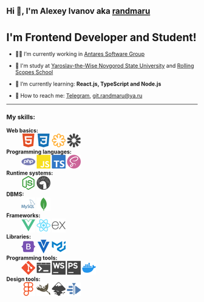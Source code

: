 ## Hi 👋, I'm Alexey Ivanov aka [randmaru](http://github.com/randmaru)

# I'm Frontend Developer and Student!

- 👨‍💼 I’m currently working in [Antares Software Group](http://github.com/Antares-Software)

- 🏫 I'm study at [Yaroslav-the-Wise Novgorod State University](http://novsu.ru) and [Rolling Scopes School](http://github.com/rolling-scopes-school)

- 📖 I’m currently learning: **React.js, TypeScript and Node.js**

- 📧 How to reach me: [Telegram](http://t.me/randmaru), git.randmaru@ya.ru

---

### **My skills**:

<dl>
  <dt><b>Web basics:</b></dt>
    <dd><img src="./assets/svg/html5.svg" title="HTML5" alt="HTML5">&nbsp;<img src="./assets/svg/css3.svg" title="CSS3" alt="CSS3">&nbsp;<img src="./assets/svg/svg.svg" title="SVG" alt="SVG">&nbsp;<img src="./assets/svg/jwt.svg" title="JSON Web Tokens" alt="JWT"></dd>
  <dt><b>Programming languages:</b></dt>
    <dd><img src="./assets/svg/php.svg" title="PHP" alt="PHP">&nbsp;<img src="./assets/svg/js.svg" title="JavaScript" alt="JS">&nbsp;<img src="./assets/svg/ts.svg" title="TypeScript" alt="TS">&nbsp;<img src="./assets/svg/sass.svg" title="Sass" alt="Sass"></dd>
  <dt><b>Runtime systems:</b></dt>
    <dd><img src="./assets/svg/nodejs.svg" title="Node.js" alt="Node">&nbsp;<img src="./assets/svg/deno.svg" title="Deno" alt="Deno"></dd>
  <dt><b>DBMS:</b></dt>
    <dd><img src="./assets/svg/mysql.svg" title="MySQL" alt="MySQL">&nbsp;<img src="./assets/svg/mongodb.svg" title="MongoDB" alt="MongoDB"></dd>
  <dt><b>Frameworks:</b></dt>
    <dd><img src="./assets/svg/vue.svg" title="Vue.js" alt="Vue">&nbsp;<img src="./assets/svg/react.svg" title="React.js" alt="React">&nbsp;<img src="./assets/svg/express.svg" title="Express" alt="Express"></dd>
  <dt><b>Libraries:</b></dt>
    <dd><img src="./assets/svg/bootstrap.svg" title="Bootstrap" alt="Bootstrap">&nbsp;<img src="./assets/svg/vuetify.svg" title="Vuetify" alt="Vuetify">&nbsp;<img src="./assets/svg/material-ui.svg" title="Material-UI" alt="Material-UI"></dd>
  <dt><b>Programming tools:</b></dt>
    <dd><img src="./assets/svg/git.svg" title="Git" alt="Git">&nbsp;<img src="./assets/svg/win-terminal.svg" title="Windows Terminal" alt="Windows Terminal">&nbsp;<img src="./assets/svg/webstorm.svg" title="WebStorm" alt="WebStorm">&nbsp;<img src="./assets/svg/phpstorm.svg" title="PhpStorm" alt="PhpStorm">&nbsp;<img src="./assets/svg/docker.svg" title="Docker" alt="Docker"></dd>
  <dt><b>Design tools:</b></dt>
    <dd><img src="./assets/svg/figma.svg" title="Figma" alt="Figma">&nbsp;<img src="./assets/svg/gimp.svg" title="Gimp" alt="Gimp">&nbsp;<img src="./assets/svg/inkscape.svg" title="Inkscape" alt="Inkscape">&nbsp;<img src="./assets/svg/kdenlive.svg" title="Kdenlive" alt="Kdenlive"></dd>
</dl>
